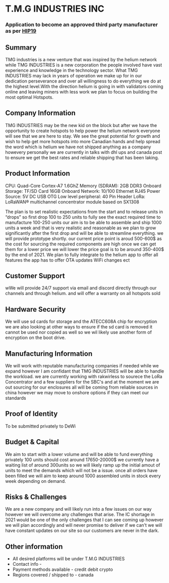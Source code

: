 # T.M.G INDUSTRIES INC 
### Application to become an approved third party manufacturer as per [HIP19](https://github.com/helium/HIP/blob/master/0019-third-party-manufacturers.md)

## Summary
TMG industries is a new venture that was inspired by the helium network while TMG INDUSTRIES is a new corporation the people involved have vast experience and knowledge in the technology sector. What TMG INDUSTRIES may lack in years of operation we make up for in our dedication perseverance and over all willingness to do everything we do at the highest level.With the direction helium is going in with validators coming online and leaving miners with less work we plan to focus on building the most optimal  Hotspots.


## Company Information

TMG INDUSTRIES may be the new kid on the block but after we have the opportunity to create hotspots to help power the helium network everyone will see that we are here to stay. We see the great potential for growth and wish to help get more hotspots into more Canadian hands and help spread the word which is helium we have not shipped anything as a company howevery personally we are currently in talks with dhl ups and canada post to ensure we get the best rates and reliable shipping that has been laking. 

## Product Information

CPU:  Quad-Core Cortex-A7 1.6GhZ
Memory (SDRAM): 2GB DDR3
Onboard Storage: TF/SD Card 16GB
Onboard Network: 10/100 Ethernet RJ45
Power Source: 5V DC USB OTG
Low level peripheral: 40 Pin Header
LoRa: LoRaWAN® multichannel concentrator module based on SX1308

The plan is to set realistic expectations from the start and to release units in “drops” so first drop 100 to 250 units to fully see the exact required time to manufacture 100-250 units our aim is to be able to assemble and ship 1000 units a week and that is very realistic and reasonable as we plan to grow significantly after the first drop and will be able to streamline everything. we will provide prototype shortly. our current price point is aroud 500-600$ as the cost for sourcing the required components are high once we can get them for a lower price we will lower the price goal is to be around 350-400$ by the end of 2021. We plan to fully integrate to the helium app to offer all features the app has to offer OTA updates WiFi changes ect 



## Customer Support

wWe will provide 24/7 support via email and discord directly through our channels and through helium. and will offer a warranty on all  hotspots sold 


## Hardware Security

We will use sd cards for storage and the ATECC608A chip for encryption we are also looking at other ways to ensure if the sd card is removed it cannot be used nor copied as well so we wil likely use another form of encryption on the boot drive. 


## Manufacturing Information

We will work with reputable manufacturing companies if needed while we expand however I am confidant that TMG INDUSTRIES will be able to handle the workload. we are currently working with rakwirless to sourece the LoRa Concentrator and a few suppliers for the SBC's and at the moment we are out sourcing for our enclosures all will be coming from reliable sources in china however we may move to onshore options if they can meet our standards 


## Proof of Identity

To be submitted privately to DeWi

## Budget & Capital

We aim to start with a lower volume and will be able to fund everything privately 
100 units should cost around 17650-20000$ we currently have a waiting list of around 300units so we will likely ramp up the initial amout of units to meet the demands which will not be a issue. once all orders have been filled we will aim to keep around 1000 assembled units in stock every week depending on demand.

## Risks & Challenges

We are a new company and will likely run into a few issues on our way however we will overcome any challenges that arise.  The IC shortage in 2021 would be one of the only challenges that I can see coming up however we will plan accordingly and will never promise to deliver if we can’t we will have constant updates on our site so our customers are never in the dark.


## Other information

* All desired platforms will be under T.M.G INDUSTRIES 
* Contact info -
* Payment methods available - credit debit crypto 
* Regions covered / shipped to - canada
